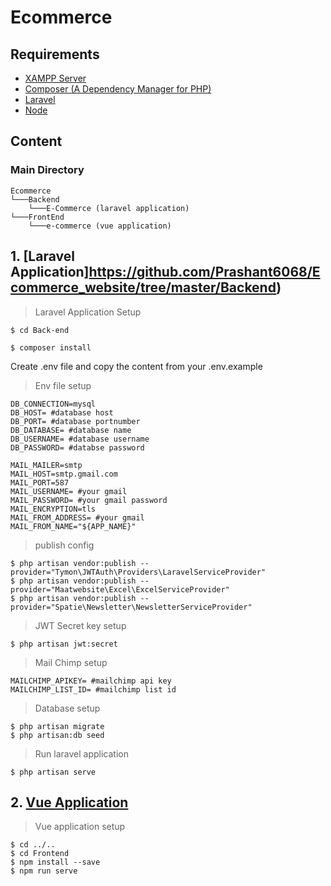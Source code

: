 # Ecommerce
## Requirements
- [XAMPP Server](https://www.apachefriends.org/index.html)
- [Composer (A Dependency Manager for PHP)](https://getcomposer.org/)
- [Laravel](https://laravel.com/docs/8.x/installation)
- [Node](https://nodejs.org/en/download/)
## Content
### Main Directory
```
Ecommerce 
└───Backend
    └───E-Commerce (laravel application)
└───FrontEnd
    └───e-commerce (vue application)
```
## 1. [Laravel Application]https://github.com/Prashant6068/Ecommerce_website/tree/master/Backend)
> Laravel Application Setup
```console
$ cd Back-end

$ composer install
```
Create .env file and copy the content from your .env.example
> Env file setup
```
DB_CONNECTION=mysql
DB_HOST= #database host
DB_PORT= #database portnumber
DB_DATABASE= #database name
DB_USERNAME= #database username
DB_PASSWORD= #databse password

MAIL_MAILER=smtp
MAIL_HOST=smtp.gmail.com
MAIL_PORT=587
MAIL_USERNAME= #your gmail
MAIL_PASSWORD= #your gmail password
MAIL_ENCRYPTION=tls
MAIL_FROM_ADDRESS= #your gmail 
MAIL_FROM_NAME="${APP_NAME}"
```
> publish config
```console
$ php artisan vendor:publish --provider="Tymon\JWTAuth\Providers\LaravelServiceProvider"
$ php artisan vendor:publish --provider="Maatwebsite\Excel\ExcelServiceProvider"
$ php artisan vendor:publish --provider="Spatie\Newsletter\NewsletterServiceProvider"
```
> JWT Secret key setup
```console 
$ php artisan jwt:secret
```
> Mail Chimp setup
```
MAILCHIMP_APIKEY= #mailchimp api key
MAILCHIMP_LIST_ID= #mailchimp list id
```
> Database setup
```console
$ php artisan migrate
$ php artisan:db seed
```
> Run laravel application
```console
$ php artisan serve
```
## 2. [Vue Application](https://github.com/Prashant6068/Ecommerce_website/tree/master/Frontend)
> Vue application setup
```console 
$ cd ../..
$ cd Frontend
$ npm install --save
$ npm run serve
```
